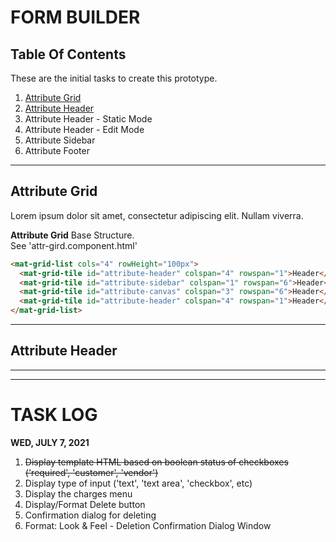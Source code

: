 # FORM BUILDER  

## Table Of Contents  
These are the initial tasks to create this prototype.  

1. [Attribute Grid](#attribute-grid)
1. [Attribute Header](#attribute-header)  
1. Attribute Header - Static Mode  
1. Attribute Header - Edit Mode  
1. Attribute Sidebar  
1. Attribute Footer  

---  

## Attribute Grid  
Lorem ipsum dolor sit amet, consectetur adipiscing elit. Nullam viverra.  
  
**Attribute Grid** Base Structure.  
See 'attr-gird.component.html'
```html  
<mat-grid-list cols="4" rowHeight="100px">
  <mat-grid-tile id="attribute-header" colspan="4" rowspan="1">Header</mat-grid-tile>
  <mat-grid-tile id="attribute-sidebar" colspan="1" rowspan="6">Header</mat-grid-tile>
  <mat-grid-tile id="attribute-canvas" colspan="3" rowspan="6">Header</mat-grid-tile>
  <mat-grid-tile id="attribute-header" colspan="4" rowspan="1">Header</mat-grid-tile>
</mat-grid-list>
```

---  

## Attribute Header  



---  
---  

# TASK LOG 

**WED, JULY 7, 2021**  
1. ~~Display template HTML based on boolean status of checkboxes ('required', 'customer', 'vendor')~~  
1. Display type of input ('text', 'text area', 'checkbox', etc)
1. Display the charges menu  
1. Display/Format Delete button
1. Confirmation dialog for deleting
1. Format: Look & Feel - Deletion Confirmation Dialog Window